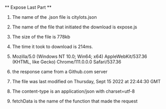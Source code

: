 ** Expose Last Part **

1. The name of the .json file is citylots.json

2. The name of the file that initiated the download
is expose.js

3. The size of the file is 778kb

4. The time it took to download is 214ms.

5. Mozilla/5.0 (Windows NT 10.0; Win64; x64) AppleWebKit/537.36 (KHTML, like Gecko) Chrome/111.0.0.0 Safari/537.36

6. the response came from a Github.com server

7. The file was last modified on Thursday, Sept 15 
2022 at 22:44:30 GMT

8. The content-type is an application/json with charset=utf-8

9. fetchData is the name of the function that made the request
